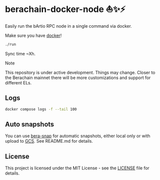 # berachain-docker-node ⛵️✨⚡

Easily run the bArtio RPC node in a single command via docker.

Make sure you have [docker](https://docs.docker.com/)!

```bash
./run
```

Sync time ~Xh.

> [!NOTE]  
> This repository is under active development. Things may change. Closer to the Berachain mainnet there will be more customizations and support for different ELs.

## Logs

```bash
docker compose logs -f --tail 100
```

## Auto snapshots

You can use [bera-snap](https://github.com/upnodedev/snapshotify) for automatic snapshots, either local only or with upload to [GCS](https://cloud.google.com/storage). See README.md for details.

## License

This project is licensed under the MIT License - see the [LICENSE](LICENSE) file for details.
